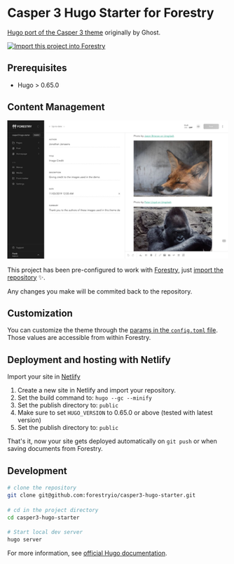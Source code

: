 # Casper 3 Hugo Starter for Forestry

[Hugo port of the Casper 3 theme](https://github.com/jonathanjanssens/hugo-casper3) originally by Ghost.

<a href="https://app.forestry.io/quick-start?repo=forestryio/casper3-hugo-starter&engine=hugo&version=0.81.0"><img alt="Import this project into Forestry" src="https://assets.forestry.io/import-to-forestryK.svg" />
</a>

## Prerequisites

- Hugo > 0.65.0

## Content Management

![Forestry user interface](static/images/hugo-casper3-forestry.jpg)

This project has been pre-configured to work with [Forestry](https://forestry.io), just [import the repository](https://app.forestry.io/quick-start?repo=forestryio/casper3-hugo-starter&engine=hugo&version=0.81.0) ✨.

Any changes you make will be commited back to the repository.

## Customization

You can customize the theme through the [params in the `config.toml` file](https://github.com/forestryio/casper3-hugo-starter/blob/master/config.toml#L13-L19). Those values are accessible from within Forestry.

## Deployment and hosting with Netlify

Import your site in [Netlify](https://netlify.com)

1. Create a new site in Netlify and import your repository.
2. Set the build command to: `hugo --gc --minify`
3. Set the publish directory to: `public`
4. Make sure to set `HUGO_VERSION` to 0.65.0 or above (tested with latest version)
3. Set the publish directory to: `public`

That's it, now your site gets deployed automatically on `git push` or when saving documents from Forestry.

## Development

```bash
# clone the repository
git clone git@github.com:forestryio/casper3-hugo-starter.git

# cd in the project directory
cd casper3-hugo-starter

# Start local dev server
hugo server
```

For more information, see [official Hugo documentation](https://gohugo.io/getting-started/).
